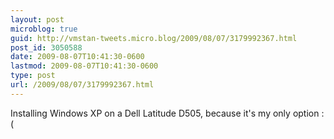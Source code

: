 ```yaml
---
layout: post
microblog: true
guid: http://vmstan-tweets.micro.blog/2009/08/07/3179992367.html
post_id: 3050588
date: 2009-08-07T10:41:30-0600
lastmod: 2009-08-07T10:41:30-0600
type: post
url: /2009/08/07/3179992367.html
---
```

Installing Windows XP on a Dell Latitude D505, because it's my only option :(
